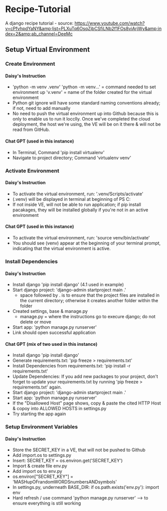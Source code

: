 # Recipe-Tutorial
A django recipe tutorial - source: https://www.youtube.com/watch?v=cPfvhpdYaNY&amp;list=PLXuTq6OsqZjbCSfiLNb2f1FOs8viArjWy&amp;index=2&amp;ab_channel=DeeMc


## Setup Virtual Environment

### Create Environment

#### Daisy's Instruction
- 'python -m venv .venv' 
    'python -m venv...' = command needed to set environment up
    'v.venv' = name of the folder created for the virtual environment
- Python git ignore will have some standard naming conventions already; if not, need to add manually
- No need to push the virtual environment up into Github because this is only to enable us to run it locclly. Once we've completed the cloud deployment, the host we're using, the VE will be on it there & will not be read from GitHub.

#### Chat GPT (used in this instance)
- In Terminal, Command 'pip install virtualenv'
- Navigate to project directory; Command 'virtualenv venv'


### Activate Environment

#### Daisy's Instruction
- To activate the virtual environment, run: '.venv/Scripts/activate'
- (.venv) will be displayed in terminal at beginning of PS C:
- If not inside VE, will not be able to run application; if pip install pacakages, they will be installed globally if you're not in an active environment

#### Chat GPT (used in this instance)
- To activate the virtual environment, run: 'source venv/bin/activate'
- You should see (venv) appear at the beginning of your terminal prompt, indicating that the virtual environment is active.


### Install Dependencies

#### Daisy's Instruction
- Install django 'pip install django' (4.1 used in example)
- Start django project: 'django-admin startproject main .'
    - space followed by . is to ensure that the project files are installed in the current directory; otherwise it creates another folder within the folder
- Created settings, base & manage.py 
    - manage.py = where the instructions go to execure django; do not delete or move
- Start app: 'python manage.py runserver'
- Link should open successful application


#### Chat GPT (mix of two used in this instance)
- Install django 'pip install django'
- Generate requirements.txt: 'pip freeze > requirements.txt'
- Install Dependencies from requirements.txt: 'pip install -r requirements.txt'
- Update Dependencies: If you add new packages to your project, don't forget to update your requirements.txt by running 'pip freeze > requirements.txt' again.
- Start django project: 'django-admin startproject main .'
- Start app: 'python manage.py runserver'
- If the "Disallowed Host" page shows, copy & paste the cited HTTP Host & copoy into ALLOWED HOSTS in settings.py
- Try starting the app again


### Setup Environment Variables

#### Daisy's Instruction
- Store the SECRET_KEY in a VE, that will not be pushed to Github 
- Add import.os to settings.py
- Insert: SECRET_KEY = os.environ.get('SECRET_KEY')
- Import & create file env.py
- Add import os to env.py
- os.environ["SECRET_KEY"] = 'MASHupOFrandomWORDSnumbersANDsymbols'
- In settings.py, underneath BASE_DIR:
        if os.path.exists('env.py'):
            import env
- Hard refresh / use command 'python manage.py runserver' --> to ensure everything is still working

